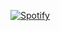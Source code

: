 [![Spotify](https://novatorem-kbhzwuw7h-rexlmanu.vercel.app/api/spotify)](https://open.spotify.com/user/omnitenebris)
